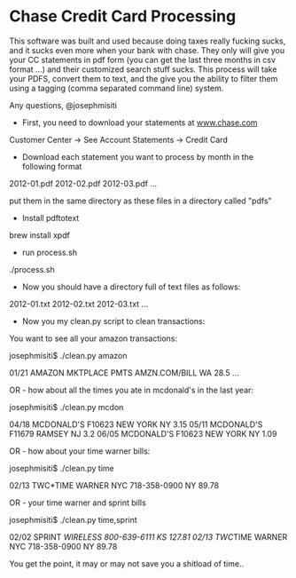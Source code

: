 # Chase Credit Card Processing

This software was built and used because doing taxes really fucking sucks, and it sucks even more
when your bank with chase. They only will give you your CC statements in pdf form (you can get the last
three months in csv format ...) and their customized search stuff sucks. This process will take your PDFS,
convert them to text, and the give you the ability to filter them using a tagging (comma separated command line)
system.

Any questions, @josephmisiti

* First, you need to download your statements at www.chase.com

Customer Center -> See Account Statements -> Credit Card

* Download each statement you want to process by month in the following format

2012-01.pdf
2012-02.pdf
2012-03.pdf
...

put them in the same directory as these files in a directory called "pdfs"

* Install pdftotext

brew install xpdf

* run process.sh

./process.sh

* Now you should have a directory full of text files as follows:

2012-01.txt
2012-02.txt
2012-03.txt
...

* Now you my clean.py script to clean transactions:

You want to see all your amazon transactions:

josephmisiti$ ./clean.py amazon

01/21 AMAZON MKTPLACE PMTS AMZN.COM/BILL WA 28.5
...

OR - how about all the times you ate in mcdonald's in the last year:

josephmisiti$ ./clean.py mcdon

04/18 MCDONALD'S F10623 NEW YORK NY 3.15
05/11 MCDONALD'S F11679 RAMSEY NJ 3.2
06/05 MCDONALD'S F10623 NEW YORK NY 1.09

OR - how about your time warner bills:

josephmisiti$ ./clean.py time

02/13 TWC*TIME WARNER NYC 718-358-0900 NY 89.78

OR - your time warner and sprint bills

josephmisiti$ ./clean.py time,sprint

02/02 SPRINT *WIRELESS 800-639-6111 KS 127.81
02/13 TWC*TIME WARNER NYC 718-358-0900 NY 89.78

You get the point, it may or may not save you a shitload of time..

